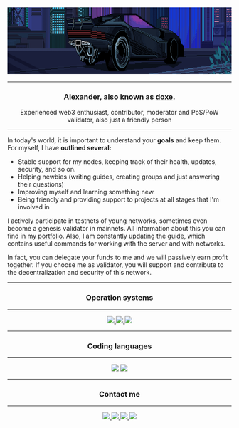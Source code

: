 <img src="https://github.com/doxe1/doxe1/blob/main/cover.gif" width="100%" height="150">

_____
<h3 align="center">Alexander, also known as <a href="https://t.me/doxe01" target="_blank">doxe</a>.</h3>
<p align="center">Experienced web3 enthusiast, contributor, moderator and PoS/PoW validator, also just a friendly person </p>

_____

In today's world, it is important to understand your **goals** and keep them. For myself, I have **outlined several:**

- Stable support for my nodes, keeping track of their health, updates, security, and so on.
- Helping newbies (writing guides, creating groups and just answering their questions)
- Improving myself and learning something new.
- Being friendly and providing support to projects at all stages that I'm involved in

I actively participate in testnets of young networks, sometimes even become a genesis validator in mainnets. All information about this you can find in my [portfolio](https://github.com/doxe1/doxe1/blob/main/doxe.md). Also, I am constantly updating the [guide](https://github.com/doxe1/useful-cmd/blob/main/README.md), which contains useful commands for working with the server and with networks.

In fact, you can delegate your funds to me and we will passively earn profit together. If you choose me as validator, you will support and contribute to the decentralization and security of this network.

_____
<h3 name="intro" align="center">Operation systems </h3>

_____

<div align="center">
    <a href="https://en.wikipedia.org/wiki/Microsoft_Windows" target="_blank">
        <img height="35px" src="https://img.shields.io/badge/Windows-0078D6?style=for-the-badge&logo=windows&logoColor=white">
    </a>
    <a href="https://www.linux.com/what-is-linux/" target="_blank">
        <img height="35px" src="https://img.shields.io/badge/Linux-FCC624?style=for-the-badge&logo=linux&logoColor=black">
    </a>
    <a href="https://en.wikipedia.org/wiki/Android_(operating_system)" target="_blank">
        <img height="35px" src="https://img.shields.io/badge/Android-3DDC84?style=for-the-badge&logo=android&logoColor=white">
    </a>
</div>

_____
<h3 name="intro" align="center">Сoding languages </h3>

_____

<div align="center">
    <a href="https://www.python.org/" target="_blank">
        <img height="35px" src="https://img.shields.io/badge/Python-3776AB?style=for-the-badge&logo=python&logoColor=white">
    </a>
    <a href="https://en.wikipedia.org/wiki/Shell_script" target="_blank">
        <img height="35px" src="https://img.shields.io/badge/Shell_Script-121011?style=for-the-badge&logo=gnu-bash&logoColor=white">
    </a>
</div>

_____
<h3 name="intro" align="center">Contact me </h3>

_____

<div align="center">
    <a href="https://t.me/doxe01" target="_blank">
        <img height="35px" src="https://img.shields.io/badge/Telegram-2CA5E0?style=for-the-badge&logo=telegram&logoColor=white">
    </a>
    <a href="https://twitter.com/doxe001" target="_blank">
        <img height="35px" src="https://img.shields.io/badge/Twitter-1DA1F2?style=for-the-badge&logo=twitter&logoColor=white">
    </a>
    <a href="https://discord.gg/YZZ2m2sxDD" target="_blank">
        <img height="35px" src="https://img.shields.io/badge/Discord-7289DA?style=for-the-badge&logo=discord&logoColor=white">
    </a>
    <a href="https://github.com/doxe1" target="_blank">
        <img height="35px" src="https://img.shields.io/badge/GitHub-100000?style=for-the-badge&logo=github&logoColor=white">
    </a>
</div>
